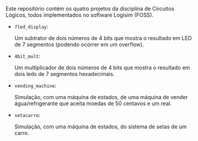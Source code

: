Este repositório contém os quatro projetos da disciplina de Circuitos Lógicos, todos implementados no software Logisim (FOSS).

* `7led_display`:

  Um subtrator de dois números de 4 bits que mostra o resultado em LED de 7 segmentos (podendo ocorrer em um overflow).

* `4bit_mult`:

  Um multiplicador de dois números de 4 bits que mostra o resultado em dois leds de 7 segmentos hexadecimais.

* `vending_machine`:

  Simulação, com uma máquina de estados, de uma máquina de vender água/refrigerante que aceita moedas de 50 centavos e um real.

* `setacarro`:

  Simulação, com uma máquina de estados, do sistema de setas de um carro.
